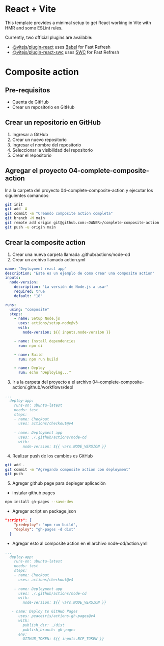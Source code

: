 # React + Vite

This template provides a minimal setup to get React working in Vite with HMR and some ESLint rules.

Currently, two official plugins are available:

- [@vitejs/plugin-react](https://github.com/vitejs/vite-plugin-react/blob/main/packages/plugin-react/README.md) uses [Babel](https://babeljs.io/) for Fast Refresh
- [@vitejs/plugin-react-swc](https://github.com/vitejs/vite-plugin-react-swc) uses [SWC](https://swc.rs/) for Fast Refresh


# Composite action

## Pre-requisitos
- Cuenta de GitHub
- Crear un repositorio en GitHub

## Crear un repositorio en GitHub
1. Ingresar a GitHub
2. Crear un nuevo repositorio
3. Ingresar el nombre del repositorio
4. Seleccionar la visibilidad del repositorio
5. Crear el repositorio

## Agregar el proyecto 04-complete-composite-action
Ir a la carpeta del proyecto 04-complete-composite-action y ejecutar los siguientes comandos:
```bash
git init
git add -A
git commit -m "Creando composite action completa"
git branch -M main
git remote add origin git@github.com:<OWNER>/complete-composite-action.git
git push -u origin main
```

## Crear la composite action

1. Crear una nueva carpeta llamada .github/actions/node-cd
2. Crear un archivo llamado action.yml

```yml
name: "Deployment react app"
description: "Este es un ejemplo de como crear una composite action"
inputs:
  node-version:
    description: "La versión de Node.js a usar"
    required: true
    default: "18"

runs:
  using: "composite"
  steps:
    - name: Setup Node.js
      uses: actions/setup-node@v3
      with:
        node-version: ${{ inputs.node-version }}

    - name: Install dependencies
      run: npm ci

    - name: Build
      run: npm run build

    - name: Deploy
      run: echo "Deploying..."
```
3. Ir a la carpeta del proyecto a el archivo 04-complete-composite-action/.github/workflows/depl
```yml
...
  deploy-app:
    runs-on: ubuntu-latest
    needs: test
    steps:
    - name: Checkout
      uses: actions/checkout@v4
      
    - name: Deployment app
      uses: ./.github/actions/node-cd
      with:
        node-version: ${{ vars.NODE_VERSION }}

```

4. Realizar push de los cambios es GitHub
```bash
git add .
git commit -m "Agregando composite action con deployment"
git push
```
5. Agregar github page para deplegar aplicación

- instalar github pages

```bash
npm install gh-pages --save-dev
```

- Agregar script en package.json

```json
"scripts": {
    "predeploy": "npm run build",
    "deploy": "gh-pages -d dist"
  }
```
- Agregar esto al composite action en el archivo node-cd/action.yml

```yml
...
  deploy-app:
    runs-on: ubuntu-latest
    needs: test
    steps:
    - name: Checkout
      uses: actions/checkout@v4
      
    - name: Deployment app
      uses: ./.github/actions/node-cd
      with:
        node-version: ${{ vars.NODE_VERSION }}

   - name: Deploy to GitHub Pages
      uses: peaceiris/actions-gh-pages@v4
      with:
        publish_dir: ./dist
        publish_branch: gh-pages
      env:
        GITHUB_TOKEN: ${{ inputs.BCP_TOKEN }}
```


